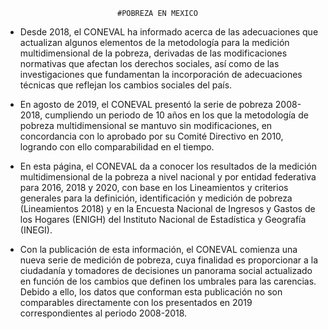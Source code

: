                              #POBREZA EN MEXICO

* Desde 2018, el CONEVAL ha informado acerca de las adecuaciones que actualizan algunos elementos de 
la metodología para la medición multidimensional de la pobreza, derivadas de las modificaciones 
normativas que afectan los derechos sociales, así como de las investigaciones que fundamentan la 
incorporación de adecuaciones técnicas que reflejan los cambios sociales del país.

- En agosto de 2019, el CONEVAL presentó la serie de pobreza 2008-2018, cumpliendo un periodo de 10 
años en los que la metodología de pobreza multidimensional se mantuvo sin modificaciones, en 
concordancia con lo aprobado por su Comité Directivo en 2010, logrando con ello comparabilidad en el 
tiempo.

- En esta página, el CONEVAL da a conocer los resultados de la medición multidimensional de la 
pobreza a nivel nacional y por entidad federativa para 2016, 2018 y 2020, con base en los 
Lineamientos y criterios generales para la definición, identificación y medición de pobreza 
(Lineamientos 2018) y en la Encuesta Nacional de Ingresos y Gastos de los Hogares (ENIGH) del 
Instituto Nacional de Estadística y Geografía (INEGI).

- Con la publicación de esta información, el CONEVAL comienza una nueva serie de medición de 
pobreza, cuya finalidad es proporcionar a la ciudadanía y tomadores de decisiones un panorama social 
actualizado en función de los cambios que definen los umbrales para las carencias. Debido a ello, 
los datos que conforman esta publicación no son comparables directamente con los presentados en 2019 
correspondientes al periodo 2008-2018.
